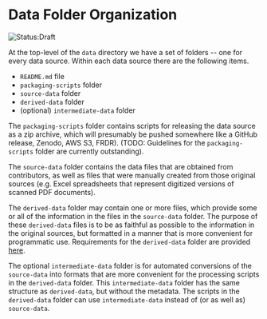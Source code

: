 # Data Folder Organization

![Status:Draft](https://img.shields.io/static/v1.svg?label=Status&message=Draft&color=yellow)

At the top-level of the `data` directory we have a set of folders -- one for every data source. Within each data source there are the following items.

* `README.md` file
* `packaging-scripts` folder
* `source-data` folder
* `derived-data` folder
* (optional) `intermediate-data` folder

The `packaging-scripts` folder contains scripts for releasing the data source as a zip archive, which will presumably be pushed somewhere like a GitHub release,  Zenodo, AWS S3, FRDR). (TODO: Guidelines for the `packaging-scripts` folder are currently outstanding).

The `source-data` folder contains the data files that are obtained from contributors, as well as files that were manually created from those original sources (e.g. Excel spreadsheets that represent digitized versions of scanned PDF documents).

The `derived-data` folder may contain one or more files, which provide some or all of the information in the files in the `source-data` folder. The purpose of these `derived-data` files is to be as faithful as possible to the information in the original sources, but formatted in a manner that is more convenient for programmatic use. Requirements for the `derived-data` folder are provided [here](https://github.com/canmod/iidda/blob/main/docs/data-format-standards.md).

The optional `intermediate-data` folder is for automated conversions of the `source-data` into formats that are more convenient for the processing scripts in the `derived-data` folder. This `intermediate-data` folder has the same structure as `derived-data`, but without the metadata. The scripts in the `derived-data` folder can use `intermediate-data` instead of (or as well as) `source-data`.
